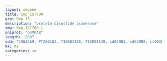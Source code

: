 ```yaml
---
layout: smgene
title: Smp_157700
grp: Smp_15
description: "protein disulfide isomerase"
smp: Smp_157700.1
uniprot: "G4VPA8"
length:  2097
cdd: "COG3369, PTZ00102, TIGR01126, TIGR01130, cd02981, cd02998, cl00388, cl02748, pfam00085, pfam09360, pfam13848, smart00704"
kk: ns
categories: sm
---
```

